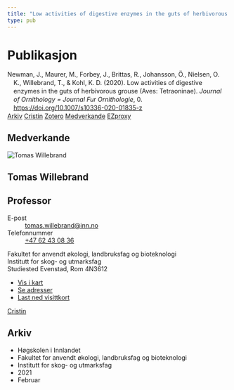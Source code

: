 ```yaml
---
title: "Low activities of digestive enzymes in the guts of herbivorous grouse (Aves: Tetraoninae)"
type: pub
---
```

<h1>Publikasjon</h1>
<article id="csl-bib-container-VREIYMUB" class="csl-bib-container">
  <div class="csl-bib-body" style="line-height: 1.35; padding-left: 1em; text-indent:-1em;">
  <div class="csl-entry">Newman, J., Maurer, M., Forbey, J., Brittas, R., Johansson, &#xD6;., Nielsen, O. K., Willebrand, T., &amp; Kohl, K. D. (2020). Low activities of digestive enzymes in the guts of herbivorous grouse (Aves: Tetraoninae). <i>Journal of Ornithology = Journal Fur Ornithologie</i>, 0. <a href="https://doi.org/10.1007/s10336-020-01835-z">https://doi.org/10.1007/s10336-020-01835-z</a></div>
</div>
  <div class="csl-bib-buttons">
    <a href="#taxonomy-article-VREIYMUB" class="csl-bib-button">Arkiv</a>
    <a href="https://app.cristin.no/results/show.jsf?id=1892519" alt="Cristin URL" class="csl-bib-button">Cristin</a>
    <a href="http://zotero.org/groups/5022929/items/VREIYMUB" alt="Zotero URL" class="csl-bib-button">Zotero</a>
    <a href="#contributors-article-VREIYMUB" class="csl-bib-button">Medverkande</a>
    <a href="http://ezproxy.inn.no/login?url=https://doi.org/10.1007/s10336-020-01835-z" class="csl-bib-button">EZproxy</a>
  </div>
  <div id="csl-bib-meta-container-VREIYMUB"></div>
</article>
<div id="csl-bib-meta-VREIYMUB" class="csl-bib-meta">
  <article id="contributors-article-VREIYMUB" class="contributors-article">
    <h1>Medverkande</h1>
    <div class="personas">
<div class="vrtx-hinn-person-card">
<div class="photo">
<img src="https://www.inn.no/bilder-ansatte/thomas-willebrand.jpg" alt="Tomas Willebrand" loading="lazy">
</div>
<div class="info">
<hgroup><h1>Tomas Willebrand</h1>
<h2>Professor</h2>
</hgroup><dl>
<dt>E-post</dt>
<dd>
<a href="mailto:tomas.willebrand@inn.no">tomas.willebrand@inn.no</a>
</dd>
<dt>Telefonnummer</dt>
<dd><a href="tel:+4762430836">
+47 62 43 08 36
</a></dd>
</dl>
<p>
Fakultet for anvendt økologi, landbruksfag og bioteknologi<br>
Institutt for skog- og utmarksfag<br>
Studiested Evenstad,
Rom 4N3612
</p>
<ul class="vrtx-hinn-links">
<li><a href="https://www.google.com/maps?q=60.88085,11.53750">Vis i kart</a></li>
<li><a href="https://www.inn.no/finn-en-ansatt/tomas-willebrand.html#vrtx-hinn-addresses">Se adresser</a></li>
<li><a href="https://www.inn.no/finn-en-ansatt/tomas-willebrand.html?vrtx=vcf">Last ned visittkort</a></li>
</ul>
</div>
</div>
<a href="https://app.cristin.no/persons/show.jsf?id=328268" alt="Cristin URL" class="personas-cristin">Cristin</a>
</div>
  </article>
  <article id="taxonomy-article-VREIYMUB" class="taxonomy-article">
    <h1>Arkiv</h1>
    <ul>
      <li>Høgskolen i Innlandet</li>
      <li>Fakultet for anvendt økologi, landbruksfag og bioteknologi</li>
      <li>Institutt for skog- og utmarksfag</li>
      <li>2021</li>
      <li>Februar</li>
    </ul>
  </article>
</div>
